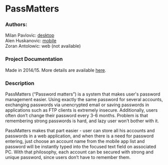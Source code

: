 PassMatters
===========
### Authors:
Milan Pavlovic: [desktop](https://github.com/mpavlovic/PassMatters/tree/master/desktop) <br>
Alen Huskanovic: [mobile](https://github.com/mpavlovic/PassMatters/tree/master/mobile) <br>
Zoran Antolowic: web (not available)

### Project Documentation
Made in 2014/15. More details are available [here](https://drive.google.com/file/d/0B-f3kXADuiadM2Z1aEY5bGM4UG8/view?usp=sharing).

### Description
PassMatters (“Password matters”) is a system that makes user&#39;s password management easier.
Using exactly the same password for several accounts, exchanging passwords via unencrypted
email or saving passwords in applications such as FTP clients is extremely insecure.
Additionally, users often don’t change their password every 3-6 months. Problem is that
remembering strong passwords is hard, and lazy user won’t bother with it. 

PassMatters makes
that part easier - user can store all his accounts and passwords in a web application, and when
there is a need for password entering, just choose an account name from the mobile app list and
password will be instantly typed into the focused text field on associated PC. With that
philosophy, each account can be secured with strong and unique password, since users don’t
have to remember them.


